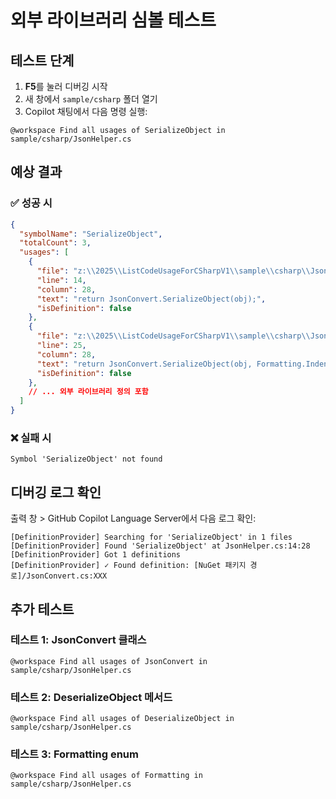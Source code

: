 # 외부 라이브러리 심볼 테스트

## 테스트 단계

1. **F5**를 눌러 디버깅 시작
2. 새 창에서 `sample/csharp` 폴더 열기
3. Copilot 채팅에서 다음 명령 실행:

```
@workspace Find all usages of SerializeObject in sample/csharp/JsonHelper.cs
```

## 예상 결과

### ✅ 성공 시
```json
{
  "symbolName": "SerializeObject",
  "totalCount": 3,
  "usages": [
    {
      "file": "z:\\2025\\ListCodeUsageForCSharpV1\\sample\\csharp\\JsonHelper.cs",
      "line": 14,
      "column": 28,
      "text": "return JsonConvert.SerializeObject(obj);",
      "isDefinition": false
    },
    {
      "file": "z:\\2025\\ListCodeUsageForCSharpV1\\sample\\csharp\\JsonHelper.cs",
      "line": 25,
      "column": 28,
      "text": "return JsonConvert.SerializeObject(obj, Formatting.Indented);",
      "isDefinition": false
    },
    // ... 외부 라이브러리 정의 포함
  ]
}
```

### ❌ 실패 시
```
Symbol 'SerializeObject' not found
```

## 디버깅 로그 확인

출력 창 > GitHub Copilot Language Server에서 다음 로그 확인:

```
[DefinitionProvider] Searching for 'SerializeObject' in 1 files
[DefinitionProvider] Found 'SerializeObject' at JsonHelper.cs:14:28
[DefinitionProvider] Got 1 definitions
[DefinitionProvider] ✓ Found definition: [NuGet 패키지 경로]/JsonConvert.cs:XXX
```

## 추가 테스트

### 테스트 1: JsonConvert 클래스
```
@workspace Find all usages of JsonConvert in sample/csharp/JsonHelper.cs
```

### 테스트 2: DeserializeObject 메서드
```
@workspace Find all usages of DeserializeObject in sample/csharp/JsonHelper.cs
```

### 테스트 3: Formatting enum
```
@workspace Find all usages of Formatting in sample/csharp/JsonHelper.cs
```
